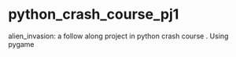 # python_crash_course_pj1
alien_invasion: a follow along project in python crash course . Using pygame
